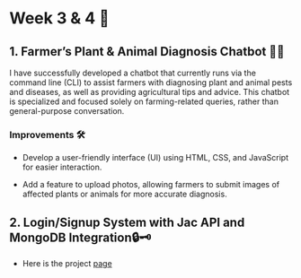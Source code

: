 # Week 3 & 4 📆

## 1. Farmer’s Plant & Animal Diagnosis Chatbot 👨‍🌾

I have successfully developed a chatbot that currently runs via the command line (CLI) to assist farmers with diagnosing plant and animal pests and diseases, as well as providing agricultural tips and advice. This chatbot is specialized and focused solely on farming-related queries, rather than general-purpose conversation.

### Improvements 🛠️

* Develop a user-friendly interface (UI) using HTML, CSS, and JavaScript for easier interaction.

* Add a feature to upload photos, allowing farmers to submit images of affected plants or animals for more accurate diagnosis.

## 2. Login/Signup System with Jac API and MongoDB Integration🔒🗝️

* Here is the project [page](https://github.com/MithamoMorgan/Building-Generative-AI-Applications/tree/main/Scale_Agnostic)
